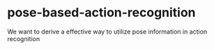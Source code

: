# pose-based-action-recognition
We want to derive a effective way to utilize pose information in action recognition

